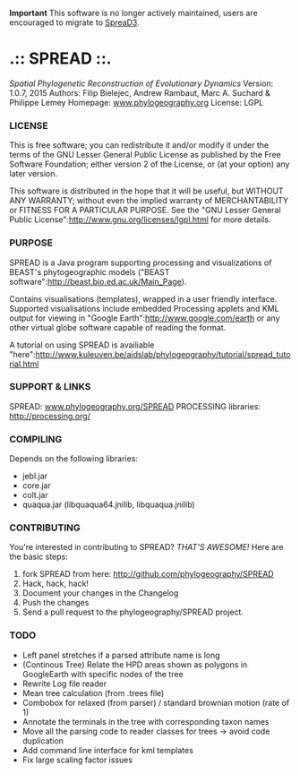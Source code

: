 
**Important** 
This software is no longer actively maintained, users are encouraged to migrate to [SpreaD3](https://github.com/phylogeography/SpreaD3).

# .:: SPREAD ::.
*Spatial Phylogenetic Reconstruction of Evolutionary Dynamics*
Version: 1.0.7, 2015
Authors: Filip Bielejec, Andrew Rambaut, Marc A. Suchard & Philippe Lemey
Homepage: www.phylogeography.org
License: LGPL

### LICENSE

  This is free software; you can redistribute it and/or modify
  it under the terms of the GNU Lesser General Public License as
  published by the Free Software Foundation; either version 2
  of the License, or (at your option) any later version.
 
   This software is distributed in the hope that it will be useful,
   but WITHOUT ANY WARRANTY; without even the implied warranty of
   MERCHANTABILITY or FITNESS FOR A PARTICULAR PURPOSE.  See the
   "GNU Lesser General Public License":http://www.gnu.org/licenses/lgpl.html for more details.
 
### PURPOSE
                            
SPREAD is a Java program supporting processing and visualizations of BEAST's phytogeographic models ("BEAST software":http://beast.bio.ed.ac.uk/Main_Page). 

Contains visualisations (templates), wrapped in a user friendly interface. Supported visualisations include embedded Processing applets and KML output for viewing in "Google Earth":http://www.google.com/earth or any other virtual globe software capable of reading the format.

A tutorial on using SPREAD is availiable "here":http://www.kuleuven.be/aidslab/phylogeography/tutorial/spread_tutorial.html

### SUPPORT & LINKS

SPREAD: www.phylogeography.org/SPREAD
PROCESSING libraries: http://processing.org/ 

### COMPILING

Depends on the following libraries:

* jebl.jar
* core.jar
* colt.jar
* quaqua.jar (libquaqua64.jnilib, libquaqua.jnilib)

### CONTRIBUTING

You're interested in contributing to SPREAD? *THAT'S AWESOME!* Here are the basic steps:

1. fork SPREAD from here: http://github.com/phylogeography/SPREAD
2. Hack, hack, hack!
3. Document your changes in the Changelog
5. Push the changes
6. Send a pull request to the phylogeography/SPREAD project.

### TODO

* Left panel stretches if a parsed attribute name is long
* (Continous Tree) Relate the HPD areas shown as polygons in GoogleEarth with specific nodes of the tree
* Rewrite Log file reader 
* Mean tree calculation (from .trees file)
* Combobox for relaxed (from parser) / standard brownian motion (rate of 1)
* Annotate the terminals in the tree with corresponding taxon names
* Move all the parsing code to reader classes for trees -> avoid code duplication  
* Add command line interface for kml templates 
* Fix large scaling factor issues
